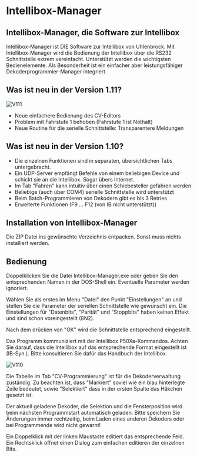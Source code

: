 # Intellibox-Manager
## Intellibox-Manager, die Software zur Intellibox

Intellibox-Manager ist DIE Software zur Intellibox von Uhlenbrock.
Mit Intellibox-Manager wird die Bedienung der Intellibox über die
RS232 Schnittstelle extrem vereinfacht. Unterstützt werden die wichtigsten
Bedienelemente. Als Besonderheit ist ein einfacher aber leistungsfähiger
Dekoderprogrammier-Manager integriert.

## Was ist neu in der Version 1.11?

![V111](https://github.com/Chregu73/Intellibox-Manager/assets/17860028/0a2dd61b-4cba-4251-813e-f70536b45942)

- Neue einfachere Bedienung des CV-Editors
- Problem mit Fahrstufe 1 behoben (Fahrstufe 1 ist Nothalt)
- Neue Routine für die serielle Schnittstelle: Transparentere Meldungen

## Was ist neu in der Version 1.10?

- Die einzelnen Funktionen sind in separaten, übersichtlichen Tabs untergebracht.
- Ein UDP-Server empfängt Befehle von einem beliebigen Device und schickt sie
an die Intellibox. Sogar übers Internet.
- Im Tab "Fahren" kann intuitiv über einen Schiebesteller gefahren werden
- Beliebige (auch über COM4) serielle Schnittstelle wird unterstützt
- Beim Batch-Programmieren von Dekodern gibt es bis 3 Retries
- Erweiterte Funktionen (F9 ... F12 (von IB nicht unterstützt))

## Installation von Intellibox-Manager

Die ZIP Datei ins gewünschte Verzeichnis entpacken.
Sonst muss nichts installiert werden.

## Bedienung

Doppelklicken Sie die Datei Intellibox-Manager.exe oder geben Sie den
entsprechenden Namen in der DOS-Shell ein. Eventuelle
Parameter werden ignoriert.

Wählen Sie als erstes im Menu "Datei" den Punkt "Einstellungen"
an und stellen Sie die Parameter der seriellen Schnittstelle wie
gewünscht ein. Die Einstellungen für "Datenbits", "Parität" und
"Stoppbits" haben keinen Effekt und sind schon voreingestellt
(8N2).

Nach dem drücken von "OK" wird die Schnittstelle entsprechend
eingestellt.

Das Programm kommuniziert mit der Intellibox P50Xa-Kommandos.
Achten Sie darauf, dass die Intellibox auf das entsprechende
Format eingestellt ist (IB-Syn.). Bitte konsultieren Sie dafür das Handbuch
der Intellibox.

![V110](https://github.com/Chregu73/Intellibox-Manager/assets/17860028/4bd51386-1f09-448b-995a-d0f96abc2674)

Die Tabelle im Tab "CV-Programmierung" ist für die Dekoderverwaltung
zuständig. Zu beachten ist, dass "Markiert" soviel wie ein blau hinterlegte
Zeile bedeutet, sowie "Selektiert" dass in der ersten Spalte das Häkchen
gesetzt ist.

Der aktuell geladene Dekoder, die Selektion und die Fensterposition
wird beim nächsten Programmstart automatisch geladen. Bitte speichern
Sie Änderungen immer rechtzeitig, beim Laden eines anderen Dekoders oder
bei Programmende wird nicht gewarnt!

Ein Doppelklick mit der linken Maustaste editiert das entsprechende Feld.
Ein Rechtsklick öffnet einen Dialog zum einfachen editieren der einzelnen
Bits.
